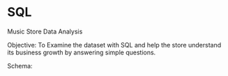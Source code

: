 # SQL
Music Store Data Analysis

Objective: To Examine the dataset with SQL and help the store understand its business growth
           by answering simple questions.

Schema:

